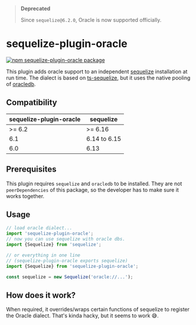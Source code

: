 > **Deprecated**
> 
> Since `sequelize@6.2.0`, Oracle is now supported officially.

# sequelize-plugin-oracle

[![npm sequelize-plugin-oracle package](https://img.shields.io/npm/v/sequelize-plugin-oracle.svg)](https://npmjs.org/package/sequelize-plugin-oracle)

This plugin adds oracle support to an independent [sequelize](https://github.com/sequelize/sequelize) installation at
run time. The dialect is based on [ts-sequelize](https://github.com/konnecteam/ts-sequelize), but it uses the native
pooling of [oracledb](https://github.com/oracle/node-oracledb).

## Compatibility

|sequelize-plugin-oracle|sequelize|
|---|---|
| \>= 6.2 | \>= 6.16
| 6.1 | 6.14 to 6.15
| 6.0 | 6.13

## Prerequisites

This plugin requires `sequelize` and `oracledb` to be installed.
They are not `peerDependencies` of this package, so the developer has to make sure it works together. 

## Usage

```typescript
// load oracle dialect...
import 'sequelize-plugin-oracle';
// now you can use sequelize with oracle dbs.
import {Sequelize} from 'sequelize';

// or everything in one line
// (sequelize-plugin-oracle exports sequelize)
import {Sequelize} from 'sequelize-plugin-oracle';

const sequelize = new Sequelize('oracle://...');
```

## How does it work?

When required, it overrides/wraps certain functions of sequelize to register the Oracle dialect.
That's kinda hacky, but it seems to work 😅.
